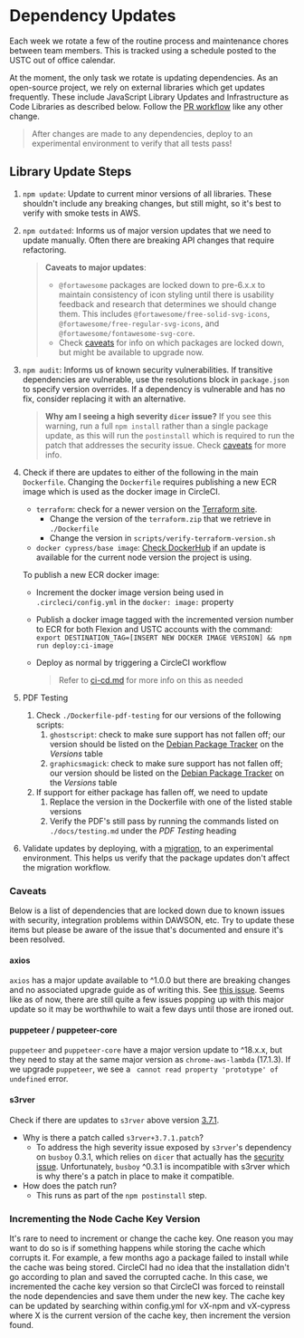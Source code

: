 # Dependency Updates

Each week we rotate a few of the routine process and maintenance chores between team members. This is tracked using a schedule posted to the USTC out of office calendar. 

At the moment, the only task we rotate is updating dependencies. As an open-source project, we rely on external libraries which get updates frequently. These include JavaScript Library Updates and Infrastructure as Code Libraries as described below. Follow the [PR workflow](./pr-workflow.md) like any other change.

> After changes are made to any dependencies, deploy to an experimental environment to verify that all tests pass!

## Library Update Steps

1. `npm update`: Update to current minor versions of all libraries. These shouldn't include any breaking changes, but still might, so it's best to verify with smoke tests in AWS.
1. `npm outdated`: Informs us of major version updates that we need to update manually. Often there are breaking API changes that require refactoring.
   
   > **Caveats to major updates**: 
   > -  `@fortawesome` packages are locked down to pre-6.x.x to maintain consistency of icon styling until there is usability feedback and research that determines we should change them. This includes `@fortawesome/free-solid-svg-icons`, `@fortawesome/free-regular-svg-icons`, and `@fortawesome/fontawesome-svg-core`.
   > - Check [caveats](#caveats) for info on which packages are locked down, but might be available to upgrade now.
1. `npm audit`: Informs us of known security vulnerabilities. If transitive dependencies are vulnerable, use the resolutions block in `package.json` to specify version overrides. If a dependency is vulnerable and has no fix, consider replacing it with an alternative.
   
   > **Why am I seeing a high severity `dicer` issue?**
   > If you see this warning, run a full `npm install` rather than a single package update, as this will run the `postinstall` which is required to run the patch that addresses the security issue. Check [caveats](#caveats) for more info.
1. Check if there are updates to either of the following in the main `Dockerfile`. Changing the `Dockerfile` requires publishing a new ECR image which is used as the docker image in CircleCI.

    - `terraform`: check for a newer version on the [Terraform site](https://www.terraform.io/downloads).
      - Change the version of the `terraform.zip` that we retrieve in `./Dockerfile`
      - Change the version in `scripts/verify-terraform-version.sh`
    - `docker cypress/base image`: [Check DockerHub](https://hub.docker.com/r/cypress/base/tags?page=1&name=14.) if an update is available for the current node version the project is using.

   To publish a new ECR docker image:

   - Increment the docker image version being used in `.circleci/config.yml` in the `docker: image:` property
   - Publish a docker image tagged with the incremented version number to ECR for both Flexion and USTC accounts with the command: `export DESTINATION_TAG=[INSERT NEW DOCKER IMAGE VERSION] && npm run deploy:ci-image`
   - Deploy as normal by triggering a CircleCI workflow 
     
     > Refer to [ci-cd.md](ci-cd.md#docker) for more info on this as needed
     
1. PDF Testing
   1. Check `./Dockerfile-pdf-testing` for our versions of the following scripts:
      1. `ghostscript`: check to make sure support has not fallen off; our version should be listed on the [Debian Package Tracker](https://tracker.debian.org/pkg/ghostscript) on the _Versions_ table
      1. `graphicsmagick`: check to make sure support has not fallen off; our version should be listed on the [Debian Package Tracker](https://tracker.debian.org/pkg/graphicsmagick) on the _Versions_ table
   1. If support for either package has fallen off, we need to update
      1. Replace the version in the Dockerfile with one of the listed stable versions
      1. Verify the PDF's still pass by running the commands listed on `./docs/testing.md` under the _PDF Testing_ heading
1. Validate updates by deploying, with a [migration](./additional-resources/blue-green-migration.md#manual-migration-steps), to an experimental environment. This helps us verify that the package updates don't affect the migration workflow.

### Caveats

Below is a list of dependencies that are locked down due to known issues with security, integration problems within DAWSON, etc. Try to update these items but please be aware of the issue that's documented and ensure it's been resolved.

#### axios

`axios` has a major update available to ^1.0.0 but there are breaking changes and no associated upgrade guide as of writing this. See [this issue](https://github.com/axios/axios/issues/5014). Seems like as of now, there are still quite a few issues popping up with this major update so it may be worthwhile to wait a few days until those are ironed out.

#### puppeteer / puppeteer-core

`puppeteer` and `puppeteer-core` have a major version update to ^18.x.x, but they need to stay at the same major version as `chrome-aws-lambda` (17.1.3). If we upgrade `puppeteer`, we see a ` cannot read property 'prototype' of undefined` error. 

#### s3rver

Check if there are updates to `s3rver` above version [3.7.1](https://www.npmjs.com/package/s3rver).
- Why is there a patch called `s3rver+3.7.1.patch`?
    - To address the high severity issue exposed by `s3rver`'s dependency on `busboy` 0.3.1, which relies on `dicer` that actually has the [security issue](https://github.com/advisories/GHSA-wm7h-9275-46v2). Unfortunately, `busboy` ^0.3.1 is incompatible with s3rver which is why there's a patch in place to make it compatible.
- How does the patch run?
    - This runs as part of the `npm postinstall` step.

### Incrementing the Node Cache Key Version

It's rare to need to increment or change the cache key. One reason you may want to do so is if something happens while storing the cache which corrupts it. For example, a few months ago a package failed to install while the cache was being stored. CircleCI had no idea that the installation didn't go according to plan and saved the corrupted cache. In this case, we incremented the cache key version so that CircleCI was forced to reinstall the node dependencies and save them under the new key. The cache key can be updated by searching within config.yml for vX-npm and vX-cypress where X is the current version of the cache key, then increment the version found.